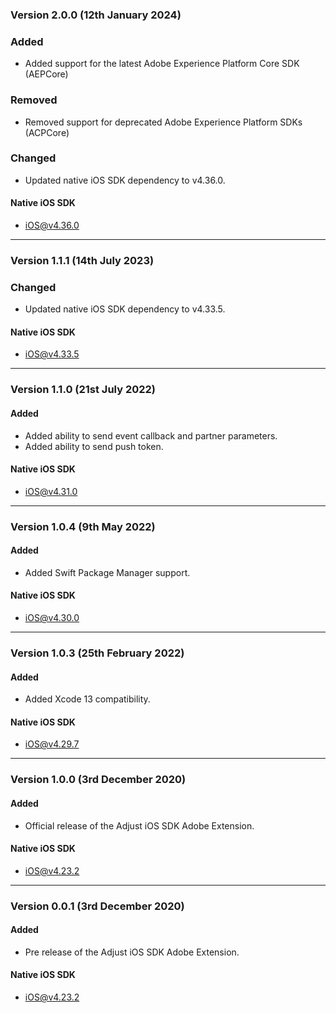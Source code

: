 ### Version 2.0.0 (12th January 2024)
### Added
- Added support for the latest Adobe Experience Platform Core SDK (AEPCore)

### Removed
- Removed support for deprecated Adobe Experience Platform SDKs (ACPCore)

### Changed
- Updated native iOS SDK dependency to v4.36.0.

#### Native iOS SDK
- [iOS@v4.36.0](https://github.com/adjust/ios_sdk/tree/v4.36.0)

---

### Version 1.1.1 (14th July 2023)
### Changed
- Updated native iOS SDK dependency to v4.33.5.

#### Native iOS SDK
- [iOS@v4.33.5](https://github.com/adjust/ios_sdk/tree/v4.33.5)

---

### Version 1.1.0 (21st July 2022)
#### Added
- Added ability to send event callback and partner parameters.
- Added ability to send push token.

#### Native iOS SDK
- [iOS@v4.31.0](https://github.com/adjust/ios_sdk/tree/v4.31.0)

---

### Version 1.0.4 (9th May 2022)
#### Added
- Added Swift Package Manager support.

#### Native iOS SDK
- [iOS@v4.30.0](https://github.com/adjust/ios_sdk/tree/v4.30.0)

---

### Version 1.0.3 (25th February 2022)
#### Added
- Added Xcode 13 compatibility.

#### Native iOS SDK
- [iOS@v4.29.7](https://github.com/adjust/ios_sdk/tree/v4.29.7)

---

### Version 1.0.0 (3rd December 2020)
#### Added
- Official release of the Adjust iOS SDK Adobe Extension.

#### Native iOS SDK
- [iOS@v4.23.2](https://github.com/adjust/ios_sdk/tree/v4.23.2)

---

### Version 0.0.1 (3rd December 2020)
#### Added
- Pre release of the Adjust iOS SDK Adobe Extension.

#### Native iOS SDK
- [iOS@v4.23.2](https://github.com/adjust/ios_sdk/tree/v4.23.2)
